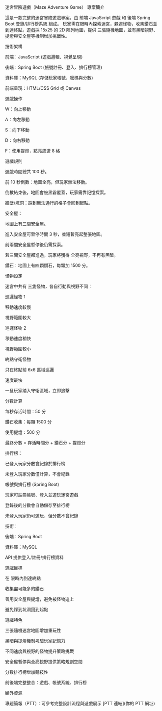 迷宮冒險遊戲（Maze Adventure Game）
專案簡介

這是一款完整的迷宮冒險遊戲專案，由 前端 JavaScript 遊戲 和 後端 Spring Boot 登錄/排行榜系統 組成。
玩家需在限時內探索迷宮，躲避怪物，收集鑽石並到達終點。遊戲採 15x25 的 2D 陣列地圖，提供 三張隨機地圖，並有黑暗視野、提燈與安全屋等機制增加挑戰性。

技術架構

前端：JavaScript (遊戲邏輯、視覺呈現)

後端：Spring Boot (帳號註冊、登入、排行榜管理)

資料庫：MySQL (存儲玩家帳號、密碼與分數)

前端呈現：HTML/CSS Grid 或 Canvas

遊戲操作

W：向上移動

A：向左移動

S：向下移動

D：向右移動

F：使用提燈，點亮周遭 8 格

遊戲規則

遊戲時間總共 100 秒。

前 10 秒倒數：地圖全亮，但玩家無法移動。

倒數結束後，地圖會被黑霧覆蓋，玩家需靠記憶探索。

牆壁/坑洞：踩到無法通行的格子會回到起點。

安全屋：

地圖上有三間安全屋。

進入安全屋可暫停時間 3 秒，並短暫亮起整張地圖。

前兩間安全屋暫停後仍需探索。

若三間安全屋都進過，玩家將獲得 全亮視野，不再有黑暗。

鑽石：地圖上有四顆鑽石，每顆加 1500 分。

怪物設定

迷宮中共有 三隻怪物，各自行動與視野不同：

巡邏怪物 1

移動速度較慢

視野範圍較大

巡邏怪物 2

移動速度稍快

視野範圍較小

終點守衛怪物

只在終點前 6x6 區域巡邏

速度最快

一旦玩家踏入守衛區域，立即追擊

分數計算

每秒存活時間：50 分

鑽石收集：每顆 1500 分

使用提燈：500 分

最終分數 = 存活時間分 + 鑽石分 + 提燈分

排行榜：

已登入玩家分數會紀錄於排行榜

未登入玩家分數僅計算，不會紀錄

帳號與排行榜 (Spring Boot)

玩家可註冊帳號、登入並遊玩迷宮遊戲

登錄後的分數會自動儲存至排行榜

未登入玩家仍可遊玩，但分數不會紀錄

技術：

後端：Spring Boot

資料庫：MySQL

API 提供登入/註冊/排行榜資料

遊戲目標

在 限時內到達終點

收集盡可能多的鑽石

善用安全屋與提燈，避免被怪物追上

避免踩到坑洞回到起點

遊戲特色

三張隨機迷宮地圖增加重玩性

黑暗與提燈機制考驗玩家記憶力

不同速度與視野的怪物提升策略挑戰

安全屋暫停與全亮視野提供策略規劃空間

分數排行榜增加競技性

前後端完整整合：遊戲、帳號系統、排行榜

額外資源

專題簡報（PTT）：可參考完整設計流程與遊戲展示
[PTT 連結](你的 PTT 網址)
